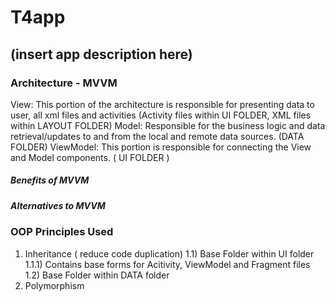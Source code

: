 # T4app
## (insert app description here)

### Architecture - MVVM
View: This portion of the architecture is responsible for presenting data to user, all xml files and activities (Activity files within UI FOLDER, XML files within LAYOUT FOLDER)
Model: Responsible for the business logic and data retrieval/updates to and from the local and remote data sources. (DATA FOLDER)
ViewModel: This portion is responsible for connecting the View and Model components. ( UI FOLDER )

##### Benefits of MVVM

##### Alternatives to MVVM

### OOP Principles Used
1) Inheritance ( reduce code duplication)
  1.1) Base Folder within UI folder
    1.1.1) Contains base forms for Acitivity, ViewModel and Fragment files
  1.2) Base Folder within DATA folder
2) Polymorphism
